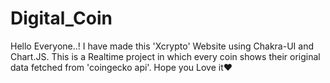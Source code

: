 # Digital_Coin
Hello Everyone..! I have made this 'Xcrypto' Website using Chakra-UI and Chart.JS. This is a Realtime project in which  every coin shows their original data fetched from 'coingecko api'. Hope you Love it❤️
